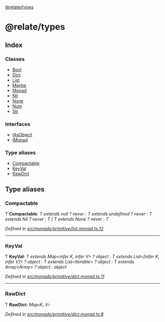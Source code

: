 [@relate/types](README.md)

# @relate/types

## Index

### Classes

* [Bool](classes/bool.md)
* [Dict](classes/dict.md)
* [List](classes/list.md)
* [Maybe](classes/maybe.md)
* [Monad](classes/monad.md)
* [Nil](classes/nil.md)
* [None](classes/none.md)
* [Num](classes/num.md)
* [Str](classes/str.md)

### Interfaces

* [IAsObject](interfaces/iasobject.md)
* [IMonad](interfaces/imonad.md)

### Type aliases

* [Compactable](README.md#compactable)
* [KeyVal](README.md#keyval)
* [RawDict](README.md#rawdict)

## Type aliases

###  Compactable

Ƭ **Compactable**: *T extends null ? never : T extends undefined ? never : T extends Nil ? never : T | T extends None<any> ? never : T*

*Defined in [src/monads/primitive/list.monad.ts:12](https://github.com/neo-technology/relate/blob/master/packages/types/src/monads/primitive/list.monad.ts#L12)*

___

###  KeyVal

Ƭ **KeyVal**: *T extends Map<infer K, infer V> ? object : T extends List<[infer K, infer V]> ? object : T extends List<Iterable<infer I>> ? object : T extends Array<Array<infer I>> ? object : object*

*Defined in [src/monads/primitive/dict.monad.ts:11](https://github.com/neo-technology/relate/blob/master/packages/types/src/monads/primitive/dict.monad.ts#L11)*

___

###  RawDict

Ƭ **RawDict**: *Map‹K, V›*

*Defined in [src/monads/primitive/dict.monad.ts:8](https://github.com/neo-technology/relate/blob/master/packages/types/src/monads/primitive/dict.monad.ts#L8)*
